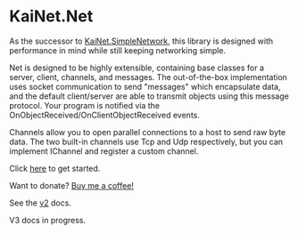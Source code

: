# KaiNet.Net

As the successor to [KaiNet.SimpleNetwork](https://github.com/KaiNet-X/simple-network-library), this library is designed with 
performance in mind while still keeping networking simple.

Net is designed to be highly extensible, containing base classes for a server, client, channels, and messages. The out-of-the-box implementation uses socket communication to send "messages" which encapsulate data, and the default client/server are able to transmit objects using this message protocol. Your program is notified via the OnObjectReceived/OnClientObjectReceived events. 

Channels allow you to open parallel connections to a host to send raw byte data. The two built-in channels use Tcp and Udp respectively, but you can implement IChannel and register a custom channel.

Click [here](https://github.com/KaiNet-X/Network/blob/master/gettingStarted.md) to get started.

Want to donate? [Buy me a coffee!](https://www.buymeacoffee.com/kainet)

See the [v2](https://github.com/KaiNet-X/Network/blob/master/V2Docs.md) docs.

V3 docs in progress.